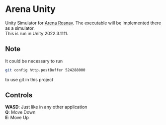 # Arena Unity
Unity Simulator for [Arena Rosnav](https://github.com/Arena-Rosnav/arena-rosnav). The executable will be implemented there as a simulator.  
This is run in Unity 2022.3.11f1.

## Note
It could be necessary to run 
```bash
git config http.postBuffer 524288000
```
to use git in this project

## Controls

**WASD**: Just like in any other application  
**Q**: Move Down  
**E**: Move Up
